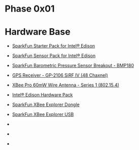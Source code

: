 Phase 0x01
==

# Hardware Base
- [SparkFun Starter Pack for Intel® Edison](https://www.sparkfun.com/products/13276)
- [SparkFun Sensor Pack for Intel® Edison](https://www.sparkfun.com/products/13094)
- [SparkFun Barometric Pressure Sensor Breakout - BMP180](https://www.sparkfun.com/products/11824)
- [GPS Receiver - GP-2106 SiRF IV (48 Chaxnel)](https://www.sparkfun.com/products/10890)
- [XBee Pro 60mW Wire Antenna - Series 1 (802.15.4)](https://www.sparkfun.com/products/8742)
- [Intel® Edison Hardware Pack](https://www.sparkfun.com/products/13187)

- [SparkFun XBee Explorer Dongle](https://www.sparkfun.com/products/11697)
- [SparkFun XBee Explorer USB ](https://www.sparkfun.com/products/11812)
- []()
- []()
- []()
